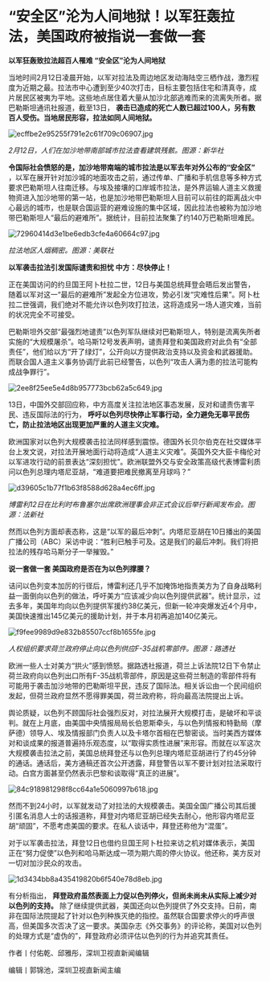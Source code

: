 # “安全区”沦为人间地狱！以军狂轰拉法，美国政府被指说一套做一套

**以军狂轰致拉法超百人罹难 “安全区”沦为人间地狱**

当地时间2月12日凌晨开始，以军对拉法及周边地区发动海陆空三栖作战，激烈程度为近期之最。拉法市中心遭到至少40次打击，目标主要包括住宅和清真寺，成片居民区被夷为平地。这些地点居住着大量从加沙北部逃难而来的流离失所者。据巴勒斯坦通讯社报道，截至13日，
**袭击已造成的死亡人数已超过100人，另有数百人受伤。当地居民形容，拉法如同人间地狱。**

![ecffbe2e95255f791e2c61f709c06907.jpg](https://raw.githubusercontent.com/qqhsx/qqnews_image/main/2024/02/14/“安全区”沦为人间地狱！以军狂轰拉法，美国政府被指说一套做一套/ecffbe2e95255f791e2c61f709c06907.jpg)

 _2月12日，人们在加沙地带南部城市拉法查看建筑残骸。图源：新华社_

**令国际社会愤怒的是，加沙地带南端的城市拉法是以军去年对外公布的“安全区”**
，以军在展开针对加沙城的地面攻击之前，通过传单、广播和手机信息等多种方式要求巴勒斯坦人往南迁移。与埃及接壤的口岸城市拉法，是外界运输人道主义救援物资进入加沙地带的第一站，也是加沙地带巴勒斯坦人目前可以前往的距离战火中心最远的城市，也是联合国运营的避难设施的集中区域，因此拉法也被称为加沙地带巴勒斯坦人“最后的避难所”。据统计，目前拉法聚集了约140万巴勒斯坦难民。

![72960414d3e1be6edb3cfe4a60664c97.jpg](https://raw.githubusercontent.com/qqhsx/qqnews_image/main/2024/02/14/“安全区”沦为人间地狱！以军狂轰拉法，美国政府被指说一套做一套/72960414d3e1be6edb3cfe4a60664c97.jpg)

 _拉法地区人烟稠密。图源：美联社_

**以军袭击拉法引发国际谴责和担忧 中方：尽快停止！**

正在美国访问的约旦国王阿卜杜拉二世，12日与美国总统拜登会晤后发出警告，随着以军对这一“最后的避难所”发起全方位进攻，势必引发“灾难性后果”。阿卜杜拉二世强调，我们绝对不能允许以色列攻打拉法，这将造成另一场人道灾难，当前的状况完全不可接受。

巴勒斯坦外交部“最强烈地谴责”以色列军队继续对巴勒斯坦人，特别是流离失所者实施的“大规模屠杀”。哈马斯12号发表声明，谴责拜登和美国政府对此负有“全部责任”，他们给以方“开了绿灯”，公开向以方提供政治支持以及资金和武器援助。而联合国人道主义事务协调厅此前已经警告，以色列“攻击人满为患的拉法可能构成战争罪行”。

![2ee8f25ee5e4d8b957773bcb62a5c649.jpg](https://raw.githubusercontent.com/qqhsx/qqnews_image/main/2024/02/14/“安全区”沦为人间地狱！以军狂轰拉法，美国政府被指说一套做一套/2ee8f25ee5e4d8b957773bcb62a5c649.jpg)

13日，中国外交部回应称，中方高度关注拉法地区事态发展，反对和谴责伤害平民、违反国际法的行为，
**呼吁以色列尽快停止军事行动，全力避免无辜平民伤亡，防止拉法地区出现更加严重的人道主义灾难。**

欧洲国家对以色列大规模袭击拉法同样感到震惊。德国外长贝尔伯克在社交媒体平台上发文说，对拉法开展地面行动将造成“人道主义灾难”。英国外交大臣卡梅伦对以军进攻行动的前景表达“深刻担忧”。欧洲联盟外交与安全政策高级代表博雷利质问以色列总理内塔尼亚胡，“难道要把难民撤离至月球吗？”

![d39605c1b77f1b63f8588d628a4ec6ff.jpg](https://raw.githubusercontent.com/qqhsx/qqnews_image/main/2024/02/14/“安全区”沦为人间地狱！以军狂轰拉法，美国政府被指说一套做一套/d39605c1b77f1b63f8588d628a4ec6ff.jpg)

 _博雷利12日在比利时布鲁塞尔出席欧洲理事会非正式会议后举行新闻发布会。图源：法新社_

然而以色列方面却表态称，这是“以军的最后冲刺”。内塔尼亚胡在10日播出的美国广播公司（ABC）采访中说：“胜利已触手可及。这是我们的最后冲刺。我们将把拉法的残存哈马斯分子一举摧毁。”

**说一套做一套 美国政府是否在为以色列撑腰？**

诘问以色列变本加厉的行径后，博雷利还几乎不加掩饰地指责美方为了自身战略利益一面倒向以色列的做法，呼吁美方“应该减少向以色列提供武器”。统计显示，过去多年，美国年均向以色列提供军援约38亿美元，但新一轮冲突爆发近4个月中，美国快速推出145亿美元的援助计划，并于本月初再追加140亿美元。

![f9fee9989d9e832b85507ccf8b1655fe.jpg](https://raw.githubusercontent.com/qqhsx/qqnews_image/main/2024/02/14/“安全区”沦为人间地狱！以军狂轰拉法，美国政府被指说一套做一套/f9fee9989d9e832b85507ccf8b1655fe.jpg)

_人权组织要求荷兰政府停止向以色列供应F-35战机零部件。图源：路透社_

欧洲一些人士对美方“拱火”感到愤怒。据路透社报道，荷兰上诉法院12日下令禁止荷兰政府向以色列出口所有F-35战机零部件，原因是这些荷兰制造的零部件将有可能用于袭击加沙地带的巴勒斯坦平民，违反了国际法。相关诉讼由一个民间组织发起，但荷兰政府显然不愿得罪美国，荷兰政府称，将向最高法院提出上诉。

舆论质疑，以色列不顾国际社会强烈反对，对拉法展开大规模打击，是破坏和平谈判。就在上月底，由美国中央情报局局长伯恩斯牵头，与以色列情报和特勤局（摩萨德）领导人、埃及情报部门负责人以及卡塔尔首相在巴黎密谈。当时美西方媒体对和谈成果的报道普遍持乐观态度，以“取得实质性进展”来形容。而就在以军这次大规模袭击拉法之前，美国总统拜登还与以色列总理内塔尼亚胡进行了约45分钟的通话。通话后，美方通稿还首次公开透露，拜登警告以军不要计划对拉法采取行动。白宫方面甚至仍然表示巴黎和谈取得“真正的进展”。

![84c918981298f8cc64a1e5060997b618.jpg](https://raw.githubusercontent.com/qqhsx/qqnews_image/main/2024/02/14/“安全区”沦为人间地狱！以军狂轰拉法，美国政府被指说一套做一套/84c918981298f8cc64a1e5060997b618.jpg)

然而不到24小时，以军就发动了对拉法的大规模袭击。美国全国广播公司其后援引匿名消息人士的话报道称，拜登对内塔尼亚胡已经失去耐心，他形容内塔尼亚胡“顽固”，不愿考虑美国的要求。在私人谈话中，拜登还称他为“混蛋”。

对于以军袭击拉法，拜登12日也借约旦国王阿卜杜拉来访之机对媒体表示，美国正在“努力促使”以色列和哈马斯达成一项为期六周的停火协议。他还称，美方反对一切对加沙民众的攻击。

![1d3434bb8a435419820b6f540e78d8eb.jpg](https://raw.githubusercontent.com/qqhsx/qqnews_image/main/2024/02/14/“安全区”沦为人间地狱！以军狂轰拉法，美国政府被指说一套做一套/1d3434bb8a435419820b6f540e78d8eb.jpg)

有分析指出， **拜登政府虽然表面上力促以色列停火，但尚未尚未从实际上减少对以色列的支持。**
除了继续提供武器，美国还向以色列提供了外交支持。日前，南非在国际法院提起了针对以色列种族灭绝的指控。虽然联合国要求停火的呼声很高，但美国多次否决了这一要求。美国杂志《外交事务》的评论称，美国对以色列的处理方式是“虚伪的”，拜登政府必须评估以色列的行为并追究其责任。

作者丨付佑乾、邱雅彤，深圳卫视直新闻编辑

编辑丨郭锦池，深圳卫视直新闻主编

